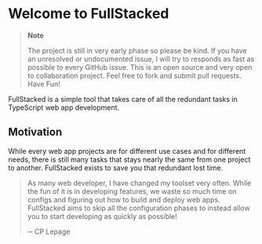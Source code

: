 # Welcome to FullStacked

> **Note**
> 
> The project is still in very early phase so please be kind. If you have an unresolved or undocumented issue, I will try to responds as fast as possible to every GitHub issue. This is an open source and very open to collaboration project. Feel free to fork and submit pull requests. Have Fun!

FullStacked is a simple tool that takes care of all the redundant tasks in TypeScript web app development.

## Motivation

While every web app projects are for different use cases and for different needs, there is still many tasks that stays nearly the same from one project to another. FullStacked exists to save you that redundant lost time.

> As many web developer, I have changed my toolset very often. While the fun of it is in developing features, we waste so much time on configs and figuring out how to build and deploy web apps. FullStacked aims to skip all the configuration phases to instead allow you to start developing as quickly as possible!
> 
> ─ CP Lepage
